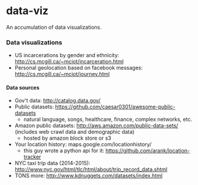 # data-viz
An accumulation of data visualizations.

### Data visualizations
- US incarcerations by gender and ethnicity: http://cs.mcgill.ca/~mciot/incarceration.html 
- Personal geolocation based on facebook messages: http://cs.mcgill.ca/~mciot/journey.html

#### Data sources
- Gov't data: http://catalog.data.gov/
- Public datasets: https://github.com/caesar0301/awesome-public-datasets
  - natural language, songs, healthcare, finance, complex networks, etc.
- Amazon public datasets: http://aws.amazon.com/public-data-sets/ (includes web crawl data and demographic data)
  - hosted by amazon block store or s3
- Your location history: maps.google.com/locationhistory/
  - this guy wrote a python api for it: https://github.com/arank/location-tracker
- NYC taxi trip data (2014-2015): http://www.nyc.gov/html/tlc/html/about/trip_record_data.shtml
- TONS more: http://www.kdnuggets.com/datasets/index.html
